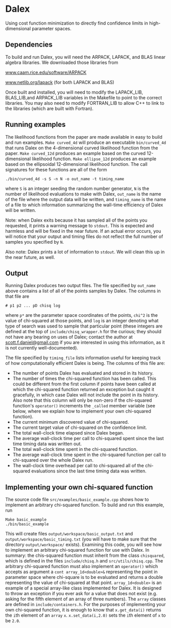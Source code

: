 # Dalex
Using cost function minimization to directly find confidence limits in
high-dimensional parameter spaces.

## Dependencies

To build and run Dalex, you will need the ARPACK, LAPACK, and BLAS linear
algebra libraries.  We downloaded those libraries from

www.caam.rice.edu/software/ARPACK

www.netlib.org/lapack (for both LAPACK and BLAS)

Once built and installed, you will need to modify the LAPACK_LIB, BLAS_LIB,and
ARPACK_LIB variables in the Makefile to point to the correct libraries.  You may
also need to modify FORTRAN_LIB to allow C++ to link to the libraries (which are
built with Fortran).

## Running examples

The likelihood functions from the paper are made available in easy to build and
run examples.  `Make curved_4d` will produce an executable `bin/curved_4d` that
runs Dalex on the 4-dimensional curved likelihood function from the paper.
`Make curved_12d` produces an example based on the curved 12-dimensional
likelihood function.  `Make ellipse_12d` produces an example based on the
ellipsoidal 12-dimensional likelihood function.  The call signatures for these
functions are all of the form

```
./bin/curved_4d -s S -n N -o out_name -t timing_name
```

where `S` is an integer seeding the random number generator, `N` is the number
of likelihood evaluations to make with Dalex, `out_name` is the name of the file
where the output data will be written, and `timing_name` is the name of a file to
which information summarizing the wall-time efficiency of Dalex will be written.

Note: when Dalex exits because it has sampled all of the points you requested,
it prints a warning message to `stdout`.  This is expected and harmless and will
be fixed in the near future.  If an actual error occurs, you will notice that
your output and timing files do not reflect the full number of samples you
specified by `N`.

Also note: Dalex prints a lot of information to `stdout`.  We will clean this
up in the near future, as well.

## Output

Running Dalex produces two output files.  The file specified by `out_name` above
contains a list of all of the points samples by Dalex.  The columns in that file
are
```
# p1 p2 ... pD chisq log
```
where `p*` are the parameter space coordinates of the points, `chi^2` is the
value of chi-squared at those points, and `log` is an integer denoting what type
of search was used to sample that particular point (these integers are defined at
the top of `include/chisq_wrapper.h` for the curious; they should not have any
bearing on uses of Dalex; contact the author at scott.f.daniel@gmail.com if you
are interested in using this information, as it is not currently
well-documented).

The file specified by `timing_file` lists information useful for keeping track
of how computationally efficient Dalex is being.  The columns of this file are:

- The number of points Dalex has evaluated and stored in its history.
- The number of times the chi-squared function has been called.  This could be
different from the first column if points have been called at which the
chi-squared function returned an exception but caught it gracefully, in which
case Dalex will not include the point in its history.  Also note that this
column will only be non-zero if the chi-squared function's `operator()`
increments the `_called` member variable (see below, where we explain how to
implement your own chi-squared function).
- The current minimum discovered value of chi-squared.
- The current target value of chi-squared on the confidence limit.
- The total wall-clock time elapsed since Dalex began.
- The average wall-clock time per call to chi-squared spent since the last time
timing data was written out.
- The total wall-clock time spent in the chi-squared function.
- The average wall-clock time spent in the chi-squared function per call to
chi-squared over the whole Dalex run.
- The wall-clock time overhead per call to chi-squared all of the chi-squared
evaluations since the last time timing data was written.

## Implementing your own chi-squared function

The source code file `src/examples/basic_example.cpp` shows how to implement an
arbitrary chi-squared function.  To build and run this example, run
```
Make basic_example
./bin/basic_example
```
This will create files `output/workspace/basic_output.txt` and
`output/workspace/basic_timing.txt` (you will have to make sure that the
directory `output/workspace/` exists).  Examining this code, you will see how to
implement an arbitrary chi-squared function for use with Dalex.  In summary: the
chis-squared function must inherit from the class `chisquared`, which is defined
in the files `include/chisq.h` and `src/utils/chisq.cpp`.  The arbitrary
chi-squared function must also implement an `operator()` which accepts as
argument a `cont array_1d<double>&` representing the point in parameter space
where chi-square is to be evaluated and returns a double representing the value
of chi-squared at that point.  `array_1d<double>` is an example of a special
array-like class implemented for Dalex.  It is designed to throw an exception if
you ever ask for a value that does not exist (e.g. asking for the fifth
element of an array of three numbers).  The `array` classes are defined in
`include/containers.h`.  For the purposes of implementing your own chi-squared
function, it is enough to know that `x.get_data(i)` returns the `i`th element of
an `array` `x`.  `x.set_data(i,2.0)` sets the `i`th element of `x` to be `2.0`.
